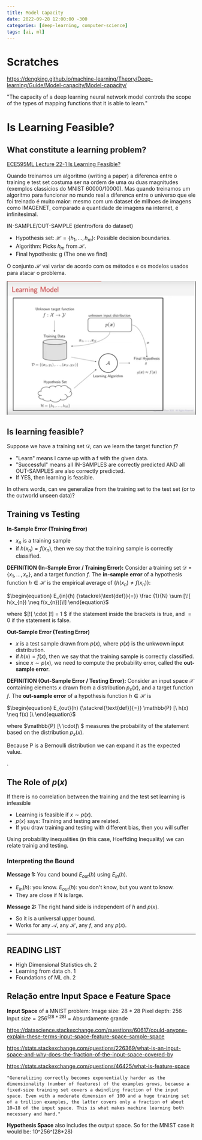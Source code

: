 ```yaml
---
title: Model Capacity
date: 2022-09-28 12:00:00 -300
categories: [deep-learning, computer-science]
tags: [ai, ml]
---
```


# Scratches

https://dengking.github.io/machine-learning/Theory/Deep-learning/Guide/Model-capacity/Model-capacity/

"The capacity of a deep learning neural network model controls the scope of the types of mapping functions that it is able to learn."

# Is Learning Feasible?
## What constitute a learning problem?
[ECE595ML Lecture 22-1 Is Learning Feasible?](https://www.youtube.com/watch?v=FZZGnPZT_ns&list=PL4FSfq6xtSvyqEsz3UUnAizemXJfQyDVD&index=49)

Quando treinamos um algoritmo (writing a paper) a diferenca entre o training e test set costuma ser na ordem de uma ou duas magnitudes (exemplos classicios do MNIST 60000/10000). Mas quando treinamos um algoritmo para funcionar no mundo real a diferenca entre o universo que ele foi treinado é muito maior: mesmo com um dataset de milhoes de imagens como IMAGENET, comparado a quantidade de imagens na internet, é infinitesimal.

IN-SAMPLE/OUT-SAMPLE (dentro/fora do dataset)

- Hypothesis set: $\mathcal{H} = \{ h_{1}, ..., h_{m} \}:$ Possible decision boundaries.
- Algorithm: Picks $h_{m}$ from $\mathcal{H}$.
- Final hypothesis: g (The one we find)

O conjunto $\mathcal{H}$ vai variar de acordo com os métodos e os modelos usados para atacar o problema.

![learning model](../assets/imgs/learning-model.png)

## Is learning feasible?
Suppose we have a training set $\mathcal{D}$, can we learn the target function $f$?
- "Learn" means I came up with a f with the given data.
- "Successful" means all IN-SAMPLES are correctly predicted AND all OUT-SAMPLES are also correctly predicted.
- If YES, then learning is feasible.

In others words, can we generalize from the training set to the test set (or to the outworld unseen data)?

## Training vs Testing 
**In-Sample Error (Training Error)**
- $x_{n}$ is a training sample
- if $h(x_{n}) = f(x_{n})$, then we say that the training sample is correctly classified.

**DEFINITION (In-Sample Error / Training Error):**
Consider a training set $\mathcal{D} = \{ x_{1}, ..., x_{n} \}$, and a target function $f$. The **in-sample error** of a hypothesis function $h \in \mathcal{H}$ is the empirical average of $\{ h(x_{n}) \neq f(x_{n}) \}$:

$\begin{equation}  
E_{in}(h) {\stackrel{\text{def}}{=}} \frac {1}{N} \sum [\![ h(x_{n}) \neq f(x_{n})]\!]
\end{equation}$

where $[\![ \cdot ]\!] = 1 $ if the statement inside the brackets is true, and $= 0$ if the statement is false.

**Out-Sample Error (Testing Error)**
- $x$ is a test sample drawn from $p(x)$, where $p(x)$ is the unkwown input distribution.
- if $h(x) = f(x)$, then we say that the training sample is correctly classified.
- since $x \sim p(x)$, we need to compute the probability error, called the **out-sample error**. 

**DEFINITION (Out-Sample Error / Testing Error):**
Consider an input space $\mathcal{X}$ containing elements $x$ drawn from a distribution $p_{x}(x)$, and a target function $f$. The **out-sample error** of a hypothesis function $h \in \mathcal{H}$ is 

$\begin{equation}  
E_{out}(h) {\stackrel{\text{def}}{=}} \mathbb{P} [\ h(x) \neq f(x) ]\ 
\end{equation}$

where $\mathbb{P} [\ \cdot]\ $ measures the probability of the statement based on the distribution $p_{x}(x)$.

Because P is a Bernoulli distribution we can expand it as the expected value.

.

## The Role of $p(x)$
If there is no correlation between the training and the test set learning is infeasible

- Learning is feasible if $x \sim p(x)$.
- $p(x)$ says: Training and testing are related.
- If you draw training and testing with different bias, then you will suffer

Using probability inequalities (in this case, Hoeffding Inequality) we can relate trainig and testing.

### Interpreting the Bound
**Message 1:** You cand bound $E_{out}(h)$ using $E_{in}(h)$.
- $E_{in}(h)$: you know. $E_{out}(h)$: you don't know, but you want to know.
- They are close if N is large.

**Message 2:** The right hand side is independent of $h$ and $p(x)$.
- So it is a universal upper bound.
- Works for any $\mathcal{A}$, any $\mathcal{H}$, any $f$, and any $p(x)$.

---

## READING LIST
- High Dimensional Statistics ch. 2
- Learning from data ch. 1
- Foundations of ML ch. 2

## Relação entre Input Space e Feature Space

**Input Space** of a MNIST problem:
Image size: 28 * 28
Pixel depth: 256
Input $size = 256^(28*28)$ = Absurdamente grande

https://datascience.stackexchange.com/questions/60617/could-anyone-explain-these-terms-input-space-feature-space-sample-space

https://stats.stackexchange.com/questions/226369/what-is-an-input-space-and-why-does-the-fraction-of-the-input-space-covered-by

https://stats.stackexchange.com/questions/46425/what-is-feature-space

```
"Generalizing correctly becomes exponentially harder as the dimensionality (number of features) of the examples grows, because a fixed-size training set covers a dwindling fraction of the input space. Even with a moderate dimension of 100 and a huge training set of a trillion examples, the latter covers only a fraction of about 10−18 of the input space. This is what makes machine learning both necessary and hard."
```

**Hypothesis Space** also includes the output space. So for the MNIST case it would be:
10^256^(28*28)
